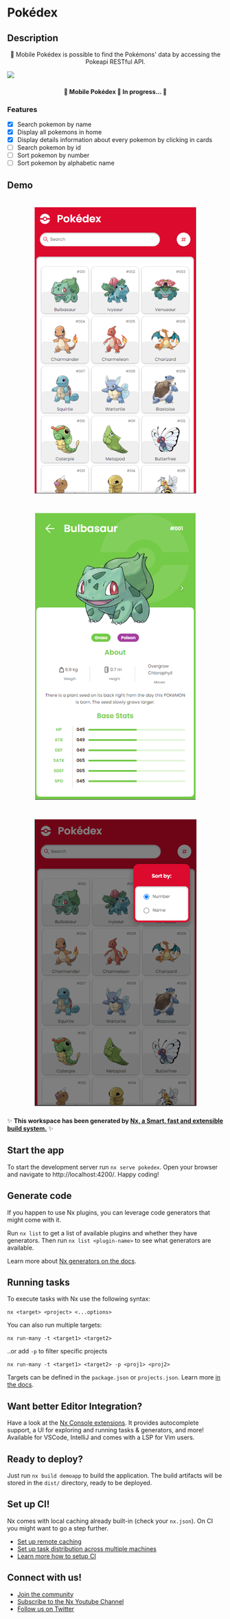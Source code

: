 # Pokédex

## Description

<p align="center"> 🚀 Mobile Pokédex is possible to find the Pokémons' data by accessing the Pokeapi RESTful API.</p>

<a alt="Nx logo" href="https://nx.dev" target="_blank" rel="noreferrer"><img src="https://raw.githubusercontent.com/nrwl/nx/master/images/nx-logo.png" width="45"></a>

<h4 align="center"> 
	🚧  Mobile Pokédex 🚀 In progress...  🚧
</h4>

### Features

- [x] Search pokemon by name
- [x] Display all pokemons in home
- [x] Display details information about every pokemon by clicking in cards
- [ ] Search pokemon by id
- [ ] Sort pokemon by number
- [ ] Sort pokemon by alphabetic name

## Demo

<h1 align="center">
  <img alt="HomeScreenshot" title="#HomeScreenshot" src="./apps/pokedex/src/assets/screenshots/screenshot-home.png" />
</h1>

<h1 align="center">
  <img alt="PokemonInfoScreenshot" title="#PokemonInfoScreenshot" src="./apps/pokedex/src/assets/screenshots/screenshot-pokemon-info-page.png" />
</h1>

<h1 align="center">
  <img alt="SortFeatureScreenshot" title="#SortFeatureScreenshot" src="./apps/pokedex/src/assets/screenshots/screenshot-sort-feature.png" />
</h1>

✨ **This workspace has been generated by [Nx, a Smart, fast and extensible build system.](https://nx.dev)** ✨

## Start the app

To start the development server run `nx serve pokedex`. Open your browser and navigate to http://localhost:4200/. Happy coding!

## Generate code

If you happen to use Nx plugins, you can leverage code generators that might come with it.

Run `nx list` to get a list of available plugins and whether they have generators. Then run `nx list <plugin-name>` to see what generators are available.

Learn more about [Nx generators on the docs](https://nx.dev/plugin-features/use-code-generators).

## Running tasks

To execute tasks with Nx use the following syntax:

```
nx <target> <project> <...options>
```

You can also run multiple targets:

```
nx run-many -t <target1> <target2>
```

..or add `-p` to filter specific projects

```
nx run-many -t <target1> <target2> -p <proj1> <proj2>
```

Targets can be defined in the `package.json` or `projects.json`. Learn more [in the docs](https://nx.dev/core-features/run-tasks).

## Want better Editor Integration?

Have a look at the [Nx Console extensions](https://nx.dev/nx-console). It provides autocomplete support, a UI for exploring and running tasks & generators, and more! Available for VSCode, IntelliJ and comes with a LSP for Vim users.

## Ready to deploy?

Just run `nx build demoapp` to build the application. The build artifacts will be stored in the `dist/` directory, ready to be deployed.

## Set up CI!

Nx comes with local caching already built-in (check your `nx.json`). On CI you might want to go a step further.

- [Set up remote caching](https://nx.dev/core-features/share-your-cache)
- [Set up task distribution across multiple machines](https://nx.dev/core-features/distribute-task-execution)
- [Learn more how to setup CI](https://nx.dev/recipes/ci)

## Connect with us!

- [Join the community](https://nx.dev/community)
- [Subscribe to the Nx Youtube Channel](https://www.youtube.com/@nxdevtools)
- [Follow us on Twitter](https://twitter.com/nxdevtools)
